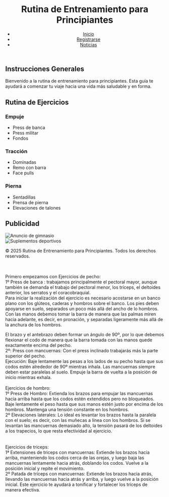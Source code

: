 <!DOCTYPE html>
<html lang="es">
<head>
    <meta charset="UTF-8">
    <meta name="viewport" content="width=device-width, initial-scale=1.0">
    <title>Rutina de Entrenamiento para Principiantes</title>
    <link rel="stylesheet" href="../style/estilopaginaprincipal.css">
</head>
<body>
    <header>
        <h1>Rutina de Entrenamiento para Principiantes</h1>
        <nav>
            <ul>
                <li><a href="index.html">Inicio</a></li>
                <li><a href="alta.html">Registrarse</a></li>
                <li><a href="noticias.html">Noticias</a></li>
            </ul>
        </nav>
    </header>
    <main>
        <section>
            <h2>Instrucciones Generales</h2>
            <p>Bienvenido a la rutina de entrenamiento para principiantes. Esta guía te ayudará a comenzar tu viaje hacia una vida más saludable y en forma.</p>
        </section>
        <section>
            <h2>Rutina de Ejercicios</h2>
            <article>
                <h3>Empuje</h3>
                <ul>
                    <li>Press de banca</li>
                    <li>Press militar</li>
                    <li>Fondos</li>
                </ul>
            </article>
            <article>
                <h3>Tracción</h3>
                <ul>
                    <li>Dominadas</li>
                    <li>Remo con barra</li>
                    <li>Face pulls</li>
                </ul>
            </article>
            <article>
                <h3>Pierna</h3>
                <ul>
                    <li>Sentadillas</li>
                    <li>Prensa de pierna</li>
                    <li>Elevaciones de talones</li>
                </ul>
            </article>
        </section>
        <aside>
            <h2>Publicidad</h2>
            <div class="ad">
                <img src="img/anuncio1.jpg" alt="Anuncio de gimnasio">
            </div>
            <div class="ad">
                <img src="img/anuncio2.jpg" alt="Suplementos deportivos">
            </div>
        </aside>
    </main>
    <footer>
        <p>&copy; 2025 Rutina de Entrenamiento para Principiantes. Todos los derechos reservados.</p>
    </footer>
</body>
</html>


<br> <br>
                        Primero empezamos con Ejercicios de pecho: <br>
                        1º Press de banca :  trabajamos principalmente el pectoral mayor, aunque también se demanda el trabajo del pectoral menor, los tríceps, el deltoides anterior, los serratos y el coracobraquial.     <br>
                        Para iniciar la realización del ejercicio es necesario acostarse en un banco plano con los glúteos, caderas y hombros sobre el banco. Los pies deben apoyarse en suelo, separados un poco más allá del ancho de lo hombros. Con las manos debemos tomar la barra de manera que las palmas miren hacia adelante, es decir, en pronación, y separadas ligeramente más allá de la anchura de los hombros.

El brazo y el antebrazo deben formar un ángulo de 90º, por lo que debemos flexionar el codo de manera que la barra tomada con las manos quede exactamente encima del pecho. <br>
                       2º: Press con mancuernas: Con el press inclinado trabajarás más la parte superior del pecho. <br>
                       Ejecución: Baje lentamente las pesas a los lados de su pecho hasta que sus codos estén alrededor de 90º mientras inhala. Las mancuernas siempre deben estar paralelas al suelo. Empuje la barra de vuelta a la posición de inicio mientras exhala.
                    <br> <br>  Ejercicios de hombro:
                    <br>
                    1º Press de Hombro: Extienda los brazos para empujar las mancuernas hacia arriba hasta que los codos estén extendidos pero no bloqueados. Baje lentamente el peso hasta que sus manos estén justo por encima de los hombros. Mantenga una tensión constante en los hombros.
                        <br>
                    2º Elevaciones laterales: Lo ideal es levantar los brazos hasta la paralela con el suelo; es decir, con las muñecas a línea con los hombros. Si se levantan las mancuernas demasiado alto, la tensión pasará de los deltoides a los trapecios, lo que resta efectividad al ejercicio.
                    <br> <br>   
                    Ejercicios de triceps: <br>
                    1ª Extensiones de triceps con mancuernas: Extiende los brazos hacia arriba, manteniendo los codos cerca de las orejas, y luego baja las mancuernas lentamente hacia atrás, doblando los codos. Vuelve a la posición inicial y repite el movimiento. <br>
                    2º Patada de tríceps con mancuernas: Extiende los brazos hacia atrás, llevando las mancuernas hacia atrás y arriba, y luego vuelve a la posición inicial. Este ejercicio te ayudará a tonificar y fortalecer los tríceps de manera efectiva.           <br>